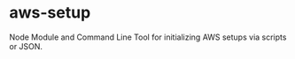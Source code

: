 aws-setup
=========

Node Module and Command Line Tool for initializing AWS setups via scripts or JSON.
